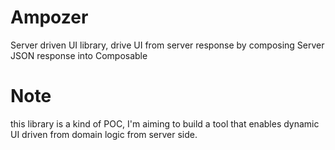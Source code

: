 # Ampozer
Server driven UI library, drive UI from server response by composing Server JSON response into Composable 

# Note
this library is a kind of POC, I'm aiming to build a tool that enables dynamic UI driven from domain logic from server side.

